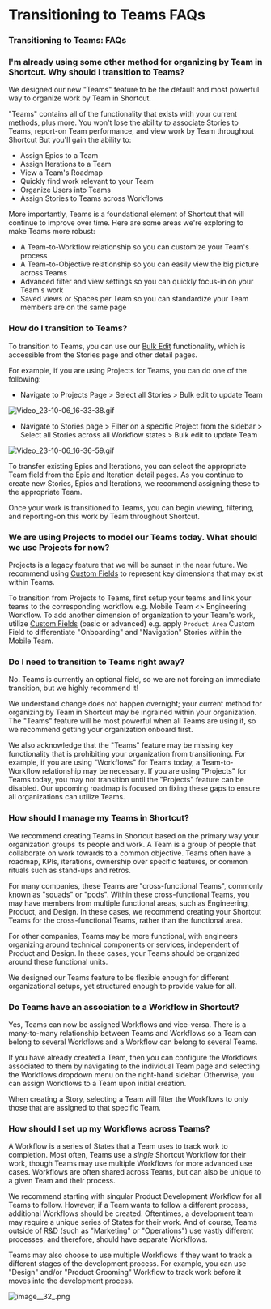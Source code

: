 # Transitioning to Teams FAQs

### Transitioning to Teams: FAQs

### I'm already using some other method for organizing by Team in Shortcut. Why should I transition to Teams? <a href="#h_01hc3acvdm3s6wn1w68fw3xtzz" id="h_01hc3acvdm3s6wn1w68fw3xtzz"></a>

We designed our new "Teams" feature to be the default and most powerful way to organize work by Team in Shortcut.

"Teams" contains all of the functionality that exists with your current methods, plus more. You won't lose the ability to associate Stories to Teams, report-on Team performance, and view work by Team throughout Shortcut But you'll gain the ability to:

* Assign Epics to a Team
* Assign Iterations to a Team
* View a Team's Roadmap
* Quickly find work relevant to your Team
* Organize Users into Teams
* Assign Stories to Teams across Workflows

More importantly, Teams is a foundational element of Shortcut that will continue to improve over time. Here are some areas we're exploring to make Teams more robust:

* A Team-to-Workflow relationship so you can customize your Team's process
* A Team-to-Objective relationship so you can easily view the big picture across Teams
* Advanced filter and view settings so you can quickly focus-in on your Team's work
* Saved views or Spaces per Team so you can standardize your Team members are on the same page

### **How do I transition to Teams?** <a href="#h_01hc3acvdm0thz7mskcvbby2hb" id="h_01hc3acvdm0thz7mskcvbby2hb"></a>

To transition to Teams, you can use our [Bulk Edit](https://www.google.com/url?q=https://help.clubhouse.io/hc/en-us/articles/360044698631\&sa=D\&source=editors\&ust=1616517256555000\&usg=AOvVaw0z6m_7SKlngp2y0laSev0d) functionality, which is accessible from the Stories page and other detail pages.

For example, if you are using Projects for Teams, you can do one of the following:

* Navigate to Projects Page > Select all Stories > Bulk edit to update Team

![Video\_23-10-06\_16-33-38.gif](https://help.shortcut.com/hc/article_attachments/19820532186004)

* Navigate to Stories page > Filter on a specific Project from the sidebar > Select all Stories across all Workflow states > Bulk edit to update Team

![Video\_23-10-06\_16-36-59.gif](https://help.shortcut.com/hc/article_attachments/19820563283988)

To transfer existing Epics and Iterations, you can select the appropriate Team field from the Epic and Iteration detail pages. As you continue to create new Stories, Epics and Iterations, we recommend assigning these to the appropriate Team.

Once your work is transitioned to Teams, you can begin viewing, filtering, and reporting-on this work by Team throughout Shortcut.

### We are using Projects to model our Teams today. What should we use Projects for now? <a href="#h_01hc3acvdmjvyjsmjxdb13h2fj" id="h_01hc3acvdmjvyjsmjxdb13h2fj"></a>

Projects is a legacy feature that we will be sunset in the near future. We recommend using [Custom Fields](https://help.shortcut.com/hc/en-us/articles/4463938120724-How-to-Transition-from-Projects-to-Custom-Fields) to represent key dimensions that may exist within Teams.

To transition from Projects to Teams, first setup your teams and link your teams to the corresponding workflow e.g. Mobile Team <> Engineering Workflow. To add another dimension of organization to your Team's work, utilize [Custom Fields](https://help.shortcut.com/hc/en-us/articles/4463938120724-How-to-Transition-from-Projects-to-Custom-Fields) (basic or advanced) e.g. apply `Product Area` Custom Field to differentiate "Onboarding" and "Navigation" Stories within the Mobile Team.

### Do I need to transition to Teams right away? <a href="#h_01hc3acvdm02pdhngrdhvxn8sr" id="h_01hc3acvdm02pdhngrdhvxn8sr"></a>

No. Teams is currently an optional field, so we are not forcing an immediate transition, but we highly recommend it!

We understand change does not happen overnight; your current method for organizing by Team in Shortcut may be ingrained within your organization. The "Teams" feature will be most powerful when all Teams are using it, so we recommend getting your organization onboard first.

We also acknowledge that the "Teams" feature may be missing key functionality that is prohibiting your organization from transitioning. For example, if you are using "Workflows" for Teams today, a Team-to-Workflow relationship may be necessary. If you are using "Projects" for Teams today, you may not transition until the "Projects" feature can be disabled. Our upcoming roadmap is focused on fixing these gaps to ensure all organizations can utilize Teams.

### How should I manage my Teams in Shortcut? <a href="#h_01hc3acvdmj4cyj9q8pwcp6bjz" id="h_01hc3acvdmj4cyj9q8pwcp6bjz"></a>

We recommend creating Teams in Shortcut based on the primary way your organization groups its people and work. A Team is a group of people that collaborate on work towards to a common objective. Teams often have a roadmap, KPIs, iterations, ownership over specific features, or common rituals such as stand-ups and retros.

&#x20;For many companies, these Teams are "cross-functional Teams", commonly known as "squads" or "pods". Within these cross-functional Teams, you may have members from multiple functional areas, such as Engineering, Product, and Design. In these cases, we recommend creating your Shortcut Teams for the cross-functional Teams, rather than the functional area.

For other companies, Teams may be more functional, with engineers organizing around technical components or services, independent of Product and Design. In these cases, your Teams should be organized around these functional units.

We designed our Teams feature to be flexible enough for different organizational setups, yet structured enough to provide value for all.

### Do Teams have an association to a Workflow in Shortcut? <a href="#h_01hc3acvdmjybzdm180z939mgy" id="h_01hc3acvdmjybzdm180z939mgy"></a>

Yes, Teams can now be assigned Workflows and vice-versa. There is a many-to-many relationship between Teams and Workflows so a Team can belong to several Workflows and a Workflow can belong to several Teams.

If you have already created a Team, then you can configure the Workflows associated to them by navigating to the individual Team page and selecting the Workflows dropdown menu on the right-hand sidebar. Otherwise, you can assign Workflows to a Team upon initial creation.

When creating a Story, selecting a Team will filter the Workflows to only those that are assigned to that specific Team.

### How should I set up my Workflows across Teams? <a href="#h_01hc3acvdmcq4zgskj1y8cqwkg" id="h_01hc3acvdmcq4zgskj1y8cqwkg"></a>

A Workflow is a series of States that a Team uses to track work to completion. Most often, Teams use a _single_ Shortcut Workflow for their work, though Teams may use multiple Workflows for more advanced use cases. Workflows are often shared across Teams, but can also be unique to a given Team and their process.

We recommend starting with singular Product Development Workflow for all Teams to follow. However, if a Team wants to follow a different process, additional Workflows should be created. Oftentimes, a development team may require a unique series of States for their work. And of course, Teams outside of R\&D (such as "Marketing" or "Operations") use vastly different processes, and therefore, should have separate Workflows.

Teams may also choose to use multiple Workflows if they want to track a different stages of the development process. For example, you can use "Design" and/or "Product Grooming" Workflow to track work before it moves into the development process.

![image\_\_32\_.png](https://help.shortcut.com/hc/article_attachments/360090397431)
